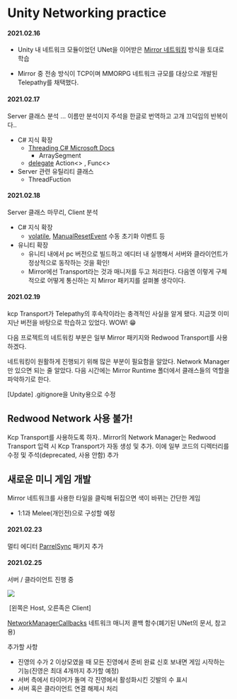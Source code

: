 # Unity Networking practice

#### 2021.02.16

- Unity 내 네트워크 모듈이었던 UNet을 이어받은 [Mirror 네트워킹](https://mirror-networking.com/) 방식을 토대로 학습


- Mirror 중 전송 방식이 TCP이며 MMORPG 네트워크 규모를 대상으로 개발된 Telepathy를 채택했다.

#### 2021.02.17

Server 클래스 분석 ... 이름만 분석이지 주석을 한글로 번역하고 고개 끄덕임의 반복이다..

- C# 지식 확장
  - [Threading C# Microsoft Docs](https://docs.microsoft.com/ko-kr/dotnet/api/system.threading.thread?view=net-5.0)
    - ArraySegment
  - [delegate](https://docs.microsoft.com/ko-kr/dotnet/csharp/programming-guide/delegates/) Action<> , Func<>
- Server 관련 유틸리티 클래스
  - ThreadFuction

#### 2021.02.18

Server 클래스 마무리, Client 분석

- C# 지식 확장
  - [volatile](https://docs.microsoft.com/ko-kr/dotnet/csharp/language-reference/keywords/volatile), [ManualResetEvent](https://docs.microsoft.com/ko-kr/dotnet/api/system.threading.manualresetevent?view=net-5.0) 수동 초기화 이벤트 등
- 유니티 확장
  - 유니티 내에서 pc 버전으로 빌드하고 에디터 내 실행해서 서버와 클라이언트가 정상적으로 동작하는 것을 확인!
  - Mirror에선 Transport라는 것과 매니저를 두고 처리한다. 다음엔 이렇게 구체적으로 어떻게 통신하는 지 Mirror 패키지를 살펴볼 생각이다.

#### 2021.02.19

kcp Transport가 Telepathy의 후속작이라는 충격적인 사실을 알게 됐다. 지금껏 이미 지난 버전을 바탕으로 학습하고 있었다. WOW! 😁

다음 프로젝트의 네트워킹 부분은 일부 Mirror 패키지와 Redwood Transport를 사용하겠다.

네트워킹이 원활하게 진행되기 위해 많은 부분이 필요함을 알았다. Network Manager만 있으면 되는 줄 알았다. 다음 시간에는 Mirror Runtime 폴더에서 클래스들의 역할을 파악하기로 한다.

[Update] .gitignore을 Unity용으로 수정



## Redwood Network 사용 불가!

Kcp Transport를 사용하도록 하자.. Mirror의 Network Manager는 Redwood Transport 입력 시 Kcp Transport가 자동 생성 및 추가. 이에 일부 코드의 디렉터리를 수정 및 주석(deprecated, 사용 안함) 추가



## 새로운 미니 게임 개발

Mirror 네트워크를 사용한 타일을 클릭해 뒤집으면 색이 바뀌는 간단한 게임

- 1:1과 Melee(개인전)으로 구성할 예정

#### 2021.02.23

멀티 에디터 [ParrelSync](https://github.com/VeriorPies/ParrelSync) 패키지 추가

#### 2021.02.25

서버 / 클라이언트 진행 중

![](D:\UnityProject\MirrorNetworking\20210225_Update.png)

​													[왼쪽은 Host, 오른족은 Client]

[NetworkManagerCallbacks](https://docs.unity3d.com/2019.3/Documentation/Manual/NetworkManagerCallbacks.html) 네트워크 매니저 콜백 함수(폐기된 UNet의 문서, 참고용)

추가할 사항

- 진영의 수가 2 이상모였을 때 모든 진영에서 준비 완료 신호 보내면 게임 시작하는 기능(진영은 최대 4개까지 추가할 예정)
- 서버 측에서 타이머가 돌며 각 진영에서 활성화시킨 깃발의 수 표시
- 서버 혹은 클라이언트 연결 해제시 처리

